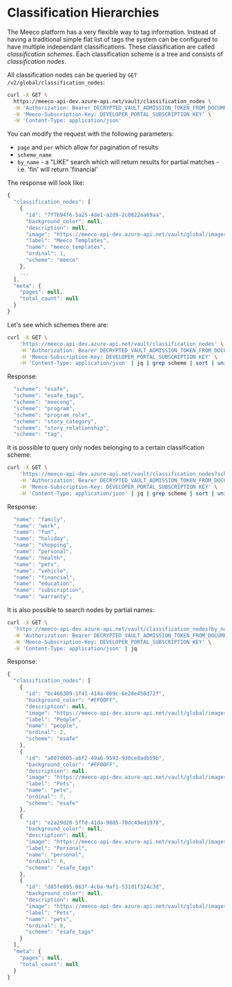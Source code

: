 # Classification Hierarchies

The Meeco platform has a very flexible way to tag information. Instead of having a traditional simple flat list of tags the system can be configured to have multiple independant classifications. These classification are called _classification schemes_. Each classification scheme is a tree and consists of _classification nodes_.

All classification nodes can be queried by `GET /v2/global/classification_nodes`:

```bash
curl -X GET \
  https://meeco-api-dev.azure-api.net/vault/classification_nodes \
  -H 'Authorization: Bearer DECRYPTED_VAULT_ADMISSION_TOKEN_FROM_DOCUMENT_2_STEP_11' \
  -H 'Meeco-Subscription-Key: DEVELOPER_PORTAL_SUBSCRIPTION KEY' \
  -H 'Content-Type: application/json'
```

You can modify the request with the following parameters:

* `page` and `per` which allow for pagination of results
* `scheme_name`
* `by_name` - a "LIKE" search which will return results for partial matches - i.e. 'fin' will return 'financial'

The response will look like:

```javascript
{
  "classification_nodes": [
    {
      "id": "7f7b94f6-5a25-4de1-a2d9-2c0822aa69aa",
      "background_color": null,
      "description": null,
      "image": "https://meeco-api-dev.azure-api.net/vault/global/images/d02f5cfc-b1f2-46be-805c-5a8e6702b55c",
      "label": "Meeco Templates",
      "name": "meeco_templates",
      "ordinal": 1,
      "scheme": "meeco"
    },
    ...
  ],
  "meta": {
    "pages": null,
    "total_count": null
  }
}
```

Let's see which schemes there are:

```bash
curl -X GET \
    'https://meeco-api-dev.azure-api.net/vault/classification_nodes' \
    -H 'Authorization: Bearer DECRYPTED_VAULT_ADMISSION_TOKEN_FROM_DOCUMENT_2_STEP_11' \
    -H 'Meeco-Subscription-Key: DEVELOPER_PORTAL_SUBSCRIPTION KEY' \
    -H 'Content-Type: application/json' | jq | grep scheme | sort | uniq
```

Response:

```javascript
  "scheme": "esafe",
  "scheme": "esafe_tags",
  "scheme": "meecong",
  "scheme": "program",
  "scheme": "program_role",
  "scheme": "story_category",
  "scheme": "story_relationship",
  "scheme": "tag",
```

It is possible to query only nodes belonging to a certain classification scheme:

```bash
curl -X GET \
    'https://meeco-api-dev.azure-api.net/vault/classification_nodes?scheme_name=esafe_tags' \
    -H 'Authorization: Bearer DECRYPTED_VAULT_ADMISSION_TOKEN_FROM_DOCUMENT_2_STEP_11' \
    -H 'Meeco-Subscription-Key: DEVELOPER_PORTAL_SUBSCRIPTION KEY' \
    -H 'Content-Type: application/json' | jq | grep scheme | sort | uniq
```

Response:

```javascript
  "name": "family",
  "name": "work",
  "name": "fun",
  "name": "holiday",
  "name": "shopping",
  "name": "personal",
  "name": "health",
  "name": "pets",
  "name": "vehicle",
  "name": "financial",
  "name": "education",
  "name": "subscription",
  "name": "warranty",
```

It is also possible to search nodes by partial names:

```bash
curl -X GET \
  'https://meeco-api-dev.azure-api.net/vault/classification_nodes?by_name=pe' \
  -H 'Authorization: Bearer DECRYPTED_VAULT_ADMISSION_TOKEN_FROM_DOCUMENT_2_STEP_11' \
  -H 'Meeco-Subscription-Key: DEVELOPER_PORTAL_SUBSCRIPTION KEY' \
  -H 'Content-Type: application/json' | jq
```

Response:

```javascript
{
  "classification_nodes": [
    {
      "id": "bc466309-1f41-414a-869c-6e28e450d72f",
      "background_color": "#FF00FF",
      "description": null,
      "image": "https://meeco-api-dev.azure-api.net/vault/global/images/847a5928-90e9-4569-bc5b-ca37e5d65df0",
      "label": "People",
      "name": "people",
      "ordinal": 2,
      "scheme": "esafe"
    },
    {
      "id": "a807d605-abf2-49a6-9593-930ce8adb59b",
      "background_color": "#FF00FF",
      "description": null,
      "image": "https://meeco-api-dev.azure-api.net/vault/global/images/0c859388-fd28-4672-9e6e-3361ef8444ab",
      "label": "Pets",
      "name": "pets",
      "ordinal": 7,
      "scheme": "esafe"
    },
    {
      "id": "e2a29d20-5ffd-41da-9085-70dc49ed1978",
      "background_color": null,
      "description": null,
      "image": "https://meeco-api-dev.azure-api.net/vault/global/images/d02f5cfc-b1f2-46be-805c-5a8e6702b55c",
      "label": "Personal",
      "name": "personal",
      "ordinal": 6,
      "scheme": "esafe_tags"
    },
    {
      "id": "d85fe895-063f-4cba-9af1-531d1f324c3d",
      "background_color": null,
      "description": null,
      "image": "https://meeco-api-dev.azure-api.net/vault/global/images/d02f5cfc-b1f2-46be-805c-5a8e6702b55c",
      "label": "Pets",
      "name": "pets",
      "ordinal": 8,
      "scheme": "esafe_tags"
    }
  ],
  "meta": {
    "pages": null,
    "total_count": null
  }
}
```

